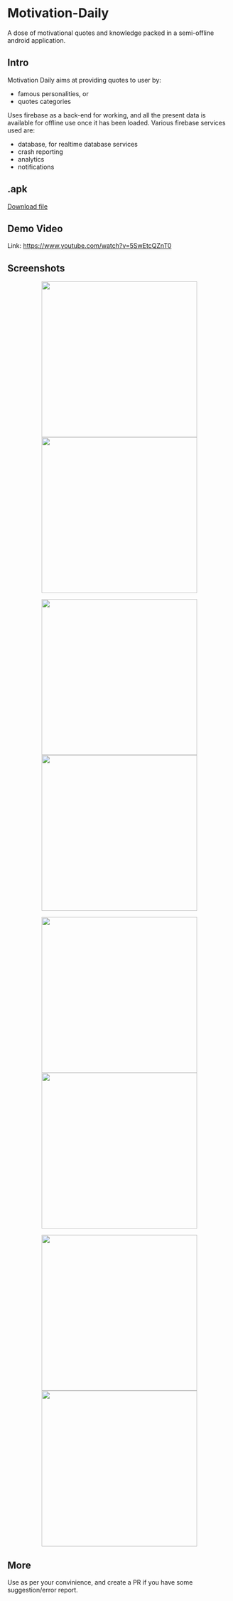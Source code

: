 # Motivation-Daily
A dose of motivational quotes and knowledge packed in a semi-offline android application.

## Intro

Motivation Daily aims at providing quotes to user by:
* famous personalities, or
* quotes categories

Uses firebase as a back-end for working, and all the present data is available for offline use once it has been loaded. Various firebase services used are:
* database, for realtime database services
* crash reporting
* analytics
* notifications

## .apk

[Download file](https://github.com/GurpreetSK95/Motivation-Daily/blob/master/app/Motivation%20Daily.apk)

## Demo Video

Link: https://www.youtube.com/watch?v=5SwEtcQZnT0

## Screenshots

<p align="center">
  <img src="/Screenshots/Splash.png" width="350"/>
  <img src="/Screenshots/Main.png" width="350"/>
</p>

<p align="center">
  <img src="/Screenshots/AllAuthors.png" width="350"/>
  <img src="/Screenshots/AllTags.png" width="350"/>
</p>

<p align="center">
  <img src="/Screenshots/AuthorQuotesList.png" width="350"/>
  <img src="/Screenshots/Favorites.png" width="350"/>
</p>

<p align="center">
  <img src="/Screenshots/Notification.png" width="350"/>
  <img src="/Screenshots/QuoteExample.png" width="350"/>
</p>

## More
Use as per your convinience, and create a PR if you have some suggestion/error report.
